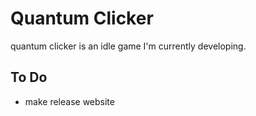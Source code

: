 #  Quantum Clicker

quantum clicker is an idle game I'm currently developing.

## To Do
- make release website

